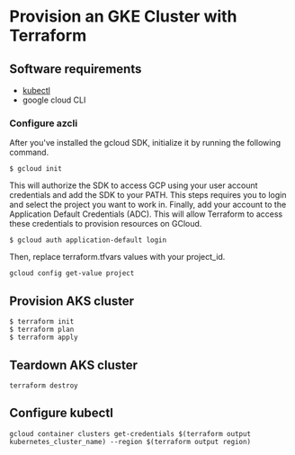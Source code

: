 # Provision an GKE Cluster with Terraform

## Software requirements
- [kubectl](https://kubernetes.io/docs/tasks/tools/install-kubectl/)
- google cloud CLI

### Configure azcli
After you've installed the gcloud SDK, initialize it by running the following command.

```shell
$ gcloud init
```
This will authorize the SDK to access GCP using your user account credentials and add the SDK to your PATH. This steps requires you to login and select the project you want to work in. Finally, add your account to the Application Default Credentials (ADC). This will allow Terraform to access these credentials to provision resources on GCloud.

```shell
$ gcloud auth application-default login
```
Then, replace terraform.tfvars values with your project_id.
```shell
gcloud config get-value project
```

## Provision AKS cluster
```shell
$ terraform init
$ terraform plan
$ terraform apply
```

## Teardown AKS cluster
```shell
terraform destroy
```

## Configure kubectl
```shell
gcloud container clusters get-credentials $(terraform output kubernetes_cluster_name) --region $(terraform output region)
```